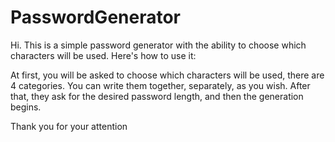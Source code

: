 # PasswordGenerator
Hi. This is a simple password generator with the ability 
to choose which characters will be used. Here's how to use it:

At first, you will be asked to choose which characters will be used, 
there are 4 categories. You can write them together, separately, as you wish. 
After that, they ask for the desired password length, and then the generation begins.

Thank you for your attention
